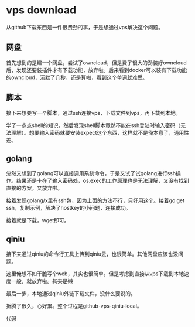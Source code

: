 # vps download

从github下载东西是一件很费劲的事，于是想通过vps解决这个问题。

## 网盘

首先想到的是建一个网盘，尝试了owncloud，但是费了很大的劲装好owncloud后，发现还要装插件才有下载功能，放弃啦。后来看到docker可以装有下载功能的owncloud，沉默了几秒，还是算啦，看到这个单词就难受。

## 脚本

接下来想要写一个脚本，通过ssh连接vps，下载文件到vps，再下载到本地。

学了一点点shell的知识，然后发现shell脚本竟然不能在ssh登陆时输入密码（无法理解）。想要输入密码就要安装expect这个东西，这样就不是俺本意了，通用性差。

## golang

忽然又想到了golang可以直接调用系统命令，于是又试了试golang进行ssh操作。结果还是卡在了输入密码处，os.exec的工作原理也是无法理解，又没有找到直接的方案，又放弃啦。

接着发现golang/x里有ssh包，因为上面的方法不行，只好用这个。接着go get ssh，复制示例，解决了hostkey的小问题，连接成功。

接着就是下载，wget即可。

## qiniu

接下来通过qiniu的命令行工具上传到qiniu云，也很简单。其他网盘应该也没问题。

这里俺想不如干脆写个web，其实也很简单。但是考虑到直接从vps下载到本地速度一般，就放弃啦。~~其实是懒~~

最后一步，本地通过qiniu外链下载文件，没什么要说的。

折腾了很久，心好累。整个过程是github-vps-qiniu-local。

[代码](https://github.com/p1gd0g/courier)